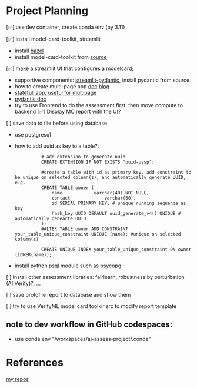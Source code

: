 # Project Planning

[✅] use dev container, create conda env (py 3.11)

[✅] install model-card-toolkit, streamlit

* install [bazel](https://bazel.build/install/ubuntu)
* install model-card-toolkit from [source](https://www.tensorflow.org/responsible_ai/model_card_toolkit/guide/install#installing_from_source)

[✅] make a streamlit UI that configures a modelcard; 
* supportive components: [streamlit-pydantic](https://github.com/lukasmasuch/streamlit-pydantic#examples), install pydantic from source
* how to create multi-page app [doc](https://docs.streamlit.io/library/advanced-features/multipage-apps),[blog](https://docs.streamlit.io/get-started/tutorials/create-a-multipage-app)
* [statefull app, useful for multipage](https://docs.streamlit.io/library/advanced-features/session-state)
* [pydantic doc](https://docs.pydantic.dev/latest/concepts/models/#arbitrary-class-instances)
* try to use Frontend to do the assessment first, then move compute to backend
[✅] Display MC report with the UI?

[ ] save data to file before using database
* use postgresql
* how to add uuid as key to a table?:

                # add extension to generate uuid
                CREATE EXTENSION IF NOT EXISTS "uuid-ossp"; 
                
                #create a table with id as primary key, add constraint to be unique on selected column(s), and automatically generate UUID, e.g.
                CREATE TABLE owner (                                                     
                    name            varchar(40) NOT NULL,
                    contact             varchar(60),
                    id SERIAL PRIMARY KEY, # unique running sequence as key
                    hash_key UUID DEFAULT uuid_generate_v4() UNIQUE # automatically genearte UUID 
                );
                #ALTER TABLE owner ADD CONSTRAINT your_table_unique_constraint UNIQUE (name); #unique on selected column(s)
                
                CREATE UNIQUE INDEX your_table_unique_constraint ON owner (LOWER(name));
* install python psql module such as psycopg

[ ] install other assessment libraries: fairlearn, robustness by perturbation (AI Verify)?, ...

[ ] save protofile report to database and show them

[ ] try to use VerifyML model card toolkir src to modify report template
        

## note to dev workflow in GitHub codespaces:
* use conda env "/workspaces/ai-assess-project/.conda"

# References
[my repos](https://github.com/quantumai-asean/AI-Ethics-Assessment-Project/blob/main/REFERENCES.md)


